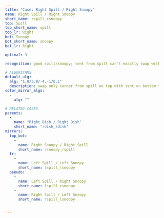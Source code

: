 ```yaml
---
title: "Case: Right Spill / Right Snoopy"
name: Right Spill / Right Snoopy
short_name: rspill_rsnoopy
top: Spill
top_short_name: spill
top_lr: Right
bot: Snoopy
bot_short_name: snoopy
bot_lr: Right

optimal: 3

recognition: good spill/snoopy; tent from spill can't exactly swap with tent from snoopy

# ALGORITHMS
default_alg:
  alg: "1,0/3,0/-4,-1/0,1"
  description: swap only corner from spill on top with tent on bottom to make dish/dish
color_mirror_algs:
  -
    alg: ""

# RELATED CASES
parents:
  -
    name: "Right Dish / Right Dish"
    short_name: "rdish_rdish"
mirrors:
  top_bot:
    -
      name: Right Snoopy / Right Spill
      short_name: rsnoopy_rspill
  lr:
    -
      name: Left Spill / Left Snoopy
      short_name: lspill_lsnoopy
  pseudo:
    -
      name: Left Spill / Right Snoopy
      short_name: lspill_rsnoopy
    -
      name: Right Spill / Left Snoopy
      short_name: rspill_lsnoopy


---
```


